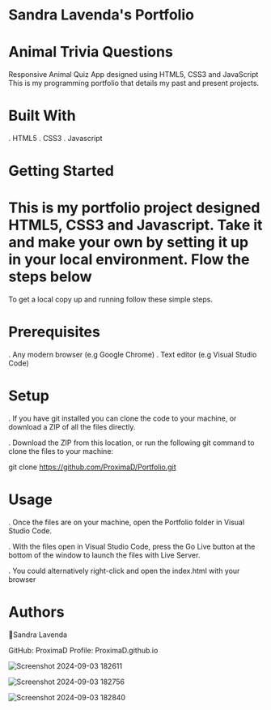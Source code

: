 # Sandra Lavenda's Portfolio 

# Animal Trivia Questions

Responsive Animal Quiz App designed using HTML5, CSS3 and JavaScript
This is my programming portfolio that details my past and present projects. 

# Built With 
. HTML5 
. CSS3
. Javascript

# Getting Started 

# This is my portfolio project designed HTML5, CSS3 and Javascript. Take it and make your own by setting it up in your local environment. Flow the steps below

To get a local copy up and running follow these simple steps.

# Prerequisites

. Any modern browser (e.g Google Chrome)
. Text editor (e.g Visual Studio Code)

# Setup

. If you have git installed you can clone the code to your machine, or download a ZIP of all the files directly.

. Download the ZIP from this location, or run the following git command to clone the files to your machine:

git clone https://github.com/ProximaD/Portfolio.git

# Usage

. Once the files are on your machine, open the Portfolio folder in Visual Studio Code.

. With the files open in Visual Studio Code, press the Go Live button at the bottom of the window to launch the files with Live Server.

. You could alternatively right-click and open the index.html with your browser

# Authors

👤Sandra Lavenda

GitHub: ProximaD
Profile: ProximaD.github.io

![Screenshot 2024-09-03 182611](https://github.com/user-attachments/assets/c17b12c9-801f-4f94-81cc-e51ce732e9d1)

![Screenshot 2024-09-03 182756](https://github.com/user-attachments/assets/0de80535-fc50-4fc5-8f89-609a9d5fd15a)

![Screenshot 2024-09-03 182840](https://github.com/user-attachments/assets/b39676c7-6358-48e6-ad39-d93a87c256fd)



